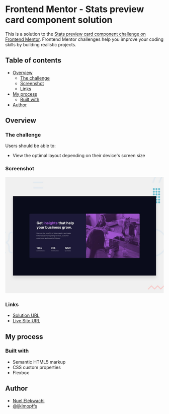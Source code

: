 # Frontend Mentor - Stats preview card component solution

This is a solution to the [Stats preview card component challenge on Frontend Mentor](https://www.frontendmentor.io/challenges/stats-preview-card-component-8JqbgoU62). Frontend Mentor challenges help you improve your coding skills by building realistic projects.

## Table of contents

- [Overview](#overview)
  - [The challenge](#the-challenge)
  - [Screenshot](#screenshot)
  - [Links](#links)
- [My process](#my-process)
  - [Built with](#built-with)
- [Author](#author)

## Overview

### The challenge

Users should be able to:

- View the optimal layout depending on their device's screen size

### Screenshot

![](./design/desktop-preview.jpg)

### Links

- [Solution URL](https://github.com/ijklmopffs/Stats-Preview)
- [Live Site URL](https://ijklmopffs.github.io/Stats-Preview/)

## My process

### Built with

- Semantic HTML5 markup
- CSS custom properties
- Flexbox

## Author

- [Nuel Elekwachi](https://github.com/ijklmopffs)
- [@ijklmopffs](https://www.frontendmentor.io/profile/ijklmopffs)
